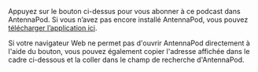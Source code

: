 Appuyez sur le bouton ci-dessus pour vous abonner à ce podcast dans AntennaPod.
Si vous n’avez pas encore installé AntennaPod, vous pouvez [télécharger
l’application ici](/download).

Si votre navigateur Web ne permet pas d'ouvrir AntennaPod directement à l'aide
du bouton, vous pouvez également copier l'adresse affichée dans le cadre
ci-dessous et la coller dans le champ de recherche d'AntennaPod.
